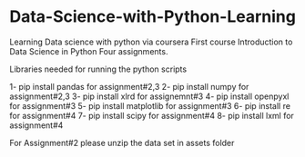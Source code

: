 # Data-Science-with-Python-Learning
Learning Data science with python via coursera
First course Introduction to Data Science in Python 
Four assignments. 

Libraries needed for running the python scripts 

1- pip install pandas     for assignment#2,3
2- pip install numpy      for assignment#2,3
3- pip install xlrd       for assignemnt#3
4- pip install openpyxl   for assignment#3
5- pip install matplotlib for assignment#3
6- pip install re         for assignment#4
7- pip install scipy      for assignment#4
8- pip install lxml       for assignment#4



For Assignment#2 please unzip the data set in assets folder 


